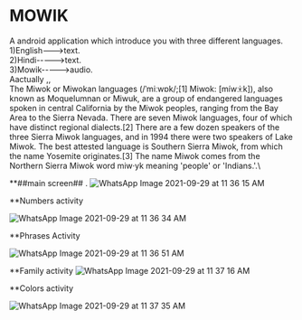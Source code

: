 # MOWIK
A android application which introduce you with three different languages.\
1)English--->text.\
2)Hindi----->text.\
3)Mowik----->audio.\
Aactually ,,\
The Miwok or Miwokan languages (/ˈmiːwɒk/;[1] Miwok: [míwːɨːk]), also known as Moquelumnan or Miwuk, are a group of endangered languages spoken in central California by the Miwok peoples, ranging from the Bay Area to the Sierra Nevada. There are seven Miwok languages, four of which have distinct regional dialects.[2] There are a few dozen speakers of the three Sierra Miwok languages, and in 1994 there were two speakers of Lake Miwok. The best attested language is Southern Sierra Miwok, from which the name Yosemite originates.[3] The name Miwok comes from the Northern Sierra Miwok word miw·yk meaning 'people' or 'Indians.'.\


**##main screen## .
![WhatsApp Image 2021-09-29 at 11 36 15 AM](https://user-images.githubusercontent.com/88109183/135213158-852b5968-b85e-46b3-9b46-228b732bdce9.jpeg)

**Numbers activity

![WhatsApp Image 2021-09-29 at 11 36 34 AM](https://user-images.githubusercontent.com/88109183/135213416-25847987-801c-45e0-83b2-193b60faecca.jpeg)
 
 
**Phrases Activity
 
![WhatsApp Image 2021-09-29 at 11 36 51 AM](https://user-images.githubusercontent.com/88109183/135213524-bd7488fc-0f78-4cfb-a412-0fb0ba67a77b.jpeg)
 
**Family activity
 ![WhatsApp Image 2021-09-29 at 11 37 16 AM](https://user-images.githubusercontent.com/88109183/135213636-083de4f3-ef5d-49ca-93ea-aa3860133504.jpeg)
 
**Colors activity
 
![WhatsApp Image 2021-09-29 at 11 37 35 AM](https://user-images.githubusercontent.com/88109183/135213787-6c18f539-9dae-4b06-828f-a69c12f4055e.jpeg)
 
